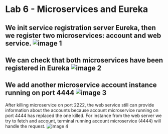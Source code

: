 # Lab 6 - Microservices and Eureka

We init service registration server Eureka, then we register
two microservices: account and web service.
![image 1](img/1 "All services deployed")
---
We can check that both microservices have been registered in Eureka
![image 2](img/2 "Microservices registered in Eureka")
---
We add another microservice account instance running on port 4444
![image 3](img/3 "2 account microservices registered in Eureka")
---
After killing microservice on port 2222, the web service still can provide
information about the accounts because account microservice running on port 4444
has replaced the one killed. For instance from the web server we try to fetch and account,
terminal running account microservice (4444) will handle the request.
![image 4](img/4 "Microservice 4444 working") 